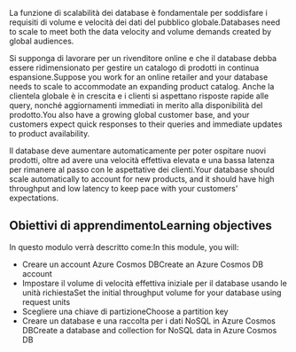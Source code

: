 <span data-ttu-id="c1c2d-101">La funzione di scalabilità dei database è fondamentale per soddisfare i requisiti di volume e velocità dei dati del pubblico globale.</span><span class="sxs-lookup"><span data-stu-id="c1c2d-101">Databases need to scale to meet both the data velocity and volume demands created by global audiences.</span></span>

<span data-ttu-id="c1c2d-102">Si supponga di lavorare per un rivenditore online e che il database debba essere ridimensionato per gestire un catalogo di prodotti in continua espansione.</span><span class="sxs-lookup"><span data-stu-id="c1c2d-102">Suppose you work for an online retailer and your database needs to scale to accommodate an expanding product catalog.</span></span> <span data-ttu-id="c1c2d-103">Anche la clientela globale è in crescita e i clienti si aspettano risposte rapide alle query, nonché aggiornamenti immediati in merito alla disponibilità del prodotto.</span><span class="sxs-lookup"><span data-stu-id="c1c2d-103">You also have a growing global customer base, and your customers expect quick responses to their queries and immediate updates to product availability.</span></span>

<span data-ttu-id="c1c2d-104">Il database deve aumentare automaticamente per poter ospitare nuovi prodotti, oltre ad avere una velocità effettiva elevata e una bassa latenza per rimanere al passo con le aspettative dei clienti.</span><span class="sxs-lookup"><span data-stu-id="c1c2d-104">Your database should scale automatically to account for new products, and it should have high throughput and low latency to keep pace with your customers' expectations.</span></span>

## <a name="learning-objectives"></a><span data-ttu-id="c1c2d-105">Obiettivi di apprendimento</span><span class="sxs-lookup"><span data-stu-id="c1c2d-105">Learning objectives</span></span>

<span data-ttu-id="c1c2d-106">In questo modulo verrà descritto come:</span><span class="sxs-lookup"><span data-stu-id="c1c2d-106">In this module, you will:</span></span>

- <span data-ttu-id="c1c2d-107">Creare un account Azure Cosmos DB</span><span class="sxs-lookup"><span data-stu-id="c1c2d-107">Create an Azure Cosmos DB account</span></span>
- <span data-ttu-id="c1c2d-108">Impostare il volume di velocità effettiva iniziale per il database usando le unità richiesta</span><span class="sxs-lookup"><span data-stu-id="c1c2d-108">Set the initial throughput volume for your database using request units</span></span>
- <span data-ttu-id="c1c2d-109">Scegliere una chiave di partizione</span><span class="sxs-lookup"><span data-stu-id="c1c2d-109">Choose a partition key</span></span>
- <span data-ttu-id="c1c2d-110">Creare un database e una raccolta per i dati NoSQL in Azure Cosmos DB</span><span class="sxs-lookup"><span data-stu-id="c1c2d-110">Create a database and collection for NoSQL data in Azure Cosmos DB</span></span>